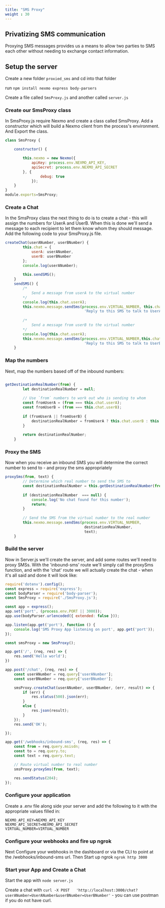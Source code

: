 ```yaml
---
title: "SMS Proxy"
weight : 30
---
```


## Privatizing SMS communication

Proxying SMS messages provides us a means to allow two parties to SMS each other without needing to exchange contact information.

## Setup the server

Create a new folder `proxied_sms` and cd into that folder

run `npm install nexmo express body-parsers`

Create a file called `SmsProxy.js` and another called `server.js`


### Create our SmsProxy class


In SmsProxy.js require Nexmo and create a class called SmsProxy. Add a constructor which will build a Nexmo client from the process's environment. And Export the class.

```js
class SmsProxy {

    constructor() {

        this.nexmo = new Nexmo({
            apiKey: process.env.NEXMO_API_KEY,
            apiSecret: process.env.NEXMO_API_SECRET
        }, {
                debug: true
            });
    }
}
module.exports=SmsProxy;
```

### Create a Chat

In the SmsProxy class the next thing to do is to create a chat - this will assign the numbers for UserA and UserB. When this is done we'll send a message to each recipient to let them know whom they should message. Add the following code to your SmsProxy.js file.

```js
createChat(userANumber, userBNumber) {
        this.chat = {
            userA: userANumber,
            userB: userBNumber
        };
        console.log(userANumber);
    
        this.sendSMS();
    }
    sendSMS() {
        /*  
            Send a message from userA to the virtual number
        */
        console.log(this.chat.userA);
        this.nexmo.message.sendSms(process.env.VIRTUAL_NUMBER, this.chat.userA,
                                    'Reply to this SMS to talk to UserA');
    
        /*  
            Send a message from userB to the virtual number
        */
        console.log(this.chat.userA);
        this.nexmo.message.sendSms(process.env.VIRTUAL_NUMBER,this.chat.userB,
                                    'Reply to this SMS to talk to UserB');
    }
```

### Map the numbers

Next, map the numbers based off of the inbound numbers:

```js

getDestinationRealNumber(from) {
        let destinationRealNumber = null;
    
        // Use `from` numbers to work out who is sending to whom
        const fromUserA = (from === this.chat.userA);
        const fromUserB = (from === this.chat.userB);
    
        if (fromUserA || fromUserB) {
            destinationRealNumber = fromUserA ? this.chat.userB : this.chat.userA;
        }
    
        return destinationRealNumber;
    }
```

### Proxy the SMS

Now when you receive an inbound SMS you will determine the correct number to send to - and proxy the sms appropriately

```js
proxySms(from, text) {
        // Determine which real number to send the SMS to
        const destinationRealNumber = this.getDestinationRealNumber(from);
    
        if (destinationRealNumber  === null) {
            console.log('No chat found for this number');
            return;
        }
    
        // Send the SMS from the virtual number to the real number
        this.nexmo.message.sendSms(process.env.VIRTUAL_NUMBER,
                                    destinationRealNumber,
                                    text);
    }
```

### Build the server

Now in Server.js we'll create the server, and add some routes we'll need to proxy SMSs. With the 'inbound-sms' route we'll simply call the proxySms function, and with the 'chat' route we will actually create the chat - when it's all said and done it will look like:

```js
require('dotenv').config();
const express = require('express');
const bodyParser = require('body-parser');
const SmsProxy = require('./SmsProxy.js');

const app = express();
app.set('port', (process.env.PORT || 3000));
app.use(bodyParser.urlencoded({ extended: false }));

app.listen(app.get('port'), function () {
    console.log('SMS Proxy App listening on port', app.get('port'));
});

const smsProxy = new SmsProxy();

app.get('/', (req, res) => {
    res.send('Hello world');
})

app.post('/chat', (req, res) => {
    const userANumber = req.query['userANumber'];
    const userBNumber = req.query['userBNumber'];

    smsProxy.createChat(userANumber, userBNumber, (err, result) => {
        if (err) {
            res.status(500).json(err);
        }
        else {
            res.json(result);
        }
    });
    res.send('OK');

});

app.get('/webhooks/inbound-sms', (req, res) => {
    const from = req.query.msisdn;
    const to = req.query.to;
    const text = req.query.text;

    // Route virtual number to real number
    smsProxy.proxySms(from, text);

    res.sendStatus(204);
});
```

### Configure your application

Create a .env file along side your server and add the following to it with the appropriate values filled in:

```
NEXMO_API_KEY=NEXMO_API_KEY
NEXMO_API_SECRET=NEXMO_API_SECRET
VIRTUAL_NUMBER=VIRTUAL_NUMBER
```

### Configure your webhooks and fire up ngrok

Next Configure your webhooks in the dashboard or via the CLI to point at the /webhooks/inbound-sms url. Then Start up ngrok `ngrok http 3000` 

### Start your App and Create a Chat

Start the app with `node server.js`

Create a chat with `curl -X POST   'http://localhost:3000/chat?userANumber=UserANumber&userBNumber=UserBNumber'` - you can use postman if you do not have curl.